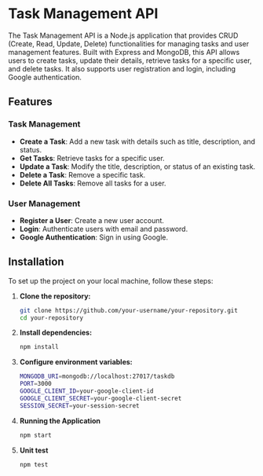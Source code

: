 # Task Management API

The Task Management API is a Node.js application that provides CRUD (Create, Read, Update, Delete) functionalities for managing tasks and user management features. Built with Express and MongoDB, this API allows users to create tasks, update their details, retrieve tasks for a specific user, and delete tasks. It also supports user registration and login, including Google authentication.

## Features

### Task Management
- **Create a Task**: Add a new task with details such as title, description, and status.
- **Get Tasks**: Retrieve tasks for a specific user.
- **Update a Task**: Modify the title, description, or status of an existing task.
- **Delete a Task**: Remove a specific task.
- **Delete All Tasks**: Remove all tasks for a user.

### User Management
- **Register a User**: Create a new user account.
- **Login**: Authenticate users with email and password.
- **Google Authentication**: Sign in using Google.

## Installation

To set up the project on your local machine, follow these steps:

1. **Clone the repository:**

   ```bash
   git clone https://github.com/your-username/your-repository.git
   cd your-repository

2. **Install dependencies:**

    ```bash
    npm install

3. **Configure environment variables:**

    ```bash
    MONGODB_URI=mongodb://localhost:27017/taskdb
    PORT=3000
    GOOGLE_CLIENT_ID=your-google-client-id
    GOOGLE_CLIENT_SECRET=your-google-client-secret
    SESSION_SECRET=your-session-secret

4. **Running the Application**

    ```bash
    npm start

5. **Unit test**

    ```bash
    npm test